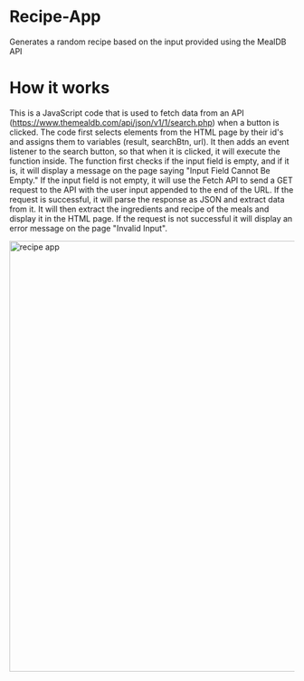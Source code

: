 # Recipe-App
Generates a random recipe based on the input provided using the MealDB API

# How it works
This is a JavaScript code that is used to fetch data from an API (https://www.themealdb.com/api/json/v1/1/search.php) when a button is clicked. The code first selects elements from the HTML page by their id's and assigns them to variables (result, searchBtn, url). It then adds an event listener to the search button, so that when it is clicked, it will execute the function inside. The function first checks if the input field is empty, and if it is, it will display a message on the page saying "Input Field Cannot Be Empty." If the input field is not empty, it will use the Fetch API to send a GET request to the API with the user input appended to the end of the URL. If the request is successful, it will parse the response as JSON and extract data from it. It will then extract the ingredients and recipe of the meals and display it in the HTML page. If the request is not successful it will display an error message on the page "Invalid Input".


<img width="762" alt="recipe app" src="https://user-images.githubusercontent.com/86162690/212541181-4ea519e0-336d-46a1-9f70-74f2790fa614.png">

